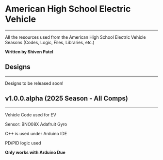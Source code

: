 # American High School Electric Vehicle
----------------------
All the resources used from the American High School Electric Vehicle Seasons (Codes, Logic, Files, Libraries, etc.)

**Written by Shiven Patel**

## Designs
----------------------

Designs to be released soon!

## v1.0.0.alpha (2025 Season - All Comps)
----------------------
Vehicle Code used for EV 

Sensor: BNO08X Adafruit Gyro

C++ is used under Arduino IDE

PD/PID logic used

**Only works with Arduino Due**




